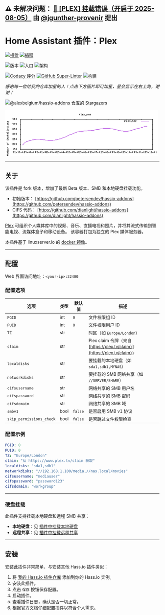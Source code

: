 
## ⚠️ 未解决问题： [🐛 \[PLEX\] 挂载错误（开启于 2025-08-05）](https://github.com/alexbelgium/hassio-addons/issues/2006) 由 [@jgunther-provenir](https://github.com/jgunther-provenir) 提出

# Home Assistant 插件：Plex

[![捐赠][donation-badge]](https://www.buymeacoffee.com/alexbelgium)
[![捐赠][paypal-badge]](https://www.paypal.com/donate/?hosted_button_id=DZFULJZTP3UQA)

![版本](https://img.shields.io/badge/dynamic/json?label=Version\&query=%24.version\&url=https%3A%2F%2Fraw.githubusercontent.com%2Falexbelgium%2Fhassio-addons%2Fmaster%2Fplex%2Fconfig.json)
![入口](https://img.shields.io/badge/dynamic/json?label=Ingress\&query=%24.ingress\&url=https%3A%2F%2Fraw.githubusercontent.com%2Falexbelgium%2Fhassio-addons%2Fmaster%2Fplex%2Fconfig.json)
![架构](https://img.shields.io/badge/dynamic/json?color=success\&label=Arch\&query=%24.arch\&url=https%3A%2F%2Fraw.githubusercontent.com%2Falexbelgium%2Fhassio-addons%2Fmaster%2Fplex%2Fconfig.json)

[![Codacy 评分](https://app.codacy.com/project/badge/Grade/9c6cf10bdbba45ecb202d7f579b5be0e)](https://www.codacy.com/gh/alexbelgium/hassio-addons/dashboard?utm_source=github.com&utm_medium=referral&utm_content=alexbelgium/hassio-addons&utm_campaign=Badge_Grade)
[![GitHub Super-Linter](https://img.shields.io/github/actions/workflow/status/alexbelgium/hassio-addons/weekly-supelinter.yaml?label=Lint%20code%20base)](https://github.com/alexbelgium/hassio-addons/actions/workflows/weekly-supelinter.yaml)
[![构建](https://img.shields.io/github/actions/workflow/status/alexbelgium/hassio-addons/onpush_builder.yaml?label=Builder)](https://github.com/alexbelgium/hassio-addons/actions/workflows/onpush_builder.yaml)

[donation-badge]: https://img.shields.io/badge/Buy%20me%20a%20coffee%20\(no%20paypal\)-%23d32f2f?logo=buy-me-a-coffee&style=flat&logoColor=white
[paypal-badge]: https://img.shields.io/badge/Buy%20me%20a%20coffee%20with%20Paypal-0070BA?logo=paypal&style=flat&logoColor=white

*感谢每一位给我的仓库加星的人！点击下方图片即可加星，星会显示在右上角，谢谢！*

[![@alexbelgium/hassio-addons 仓库的 Stargazers](https://raw.githubusercontent.com/alexbelgium/hassio-addons/master/.github/stars2.svg)](https://github.com/alexbelgium/hassio-addons/stargazers)

![下载量变化](https://raw.githubusercontent.com/alexbelgium/hassio-addons/master/plex/stats.png)

---

## 关于

该插件是 fork 版本，增加了最新 Beta 版本、SMB 和本地硬盘挂载功能。

* 初始版本： [https://github.com/petersendev/hassio-addons](https://github.com/petersendev/hassio-addons)
* CIFS 代码： [https://github.com/dianlight/hassio-addons](https://github.com/dianlight/hassio-addons)

[Plex](https://plex.media/) 可组织个人媒体库中的视频、音乐、直播电视和照片，并将其流式传输到智能电视、流媒体盒子和移动设备。
该容器打包为独立的 Plex 媒体服务器。

本插件基于 linuxserver.io 的 [docker 镜像](https://github.com/linuxserver/docker-plex)。

---

## 配置

Web 界面访问地址：`<your-ip>:32400`

### 配置选项

| 选项                       | 类型   | 默认值     | 描述                                                                |
| ------------------------ | ---- | ------- | ----------------------------------------------------------------- |
| `PGID`                   | int  | `0`     | 文件权限组 ID                                                          |
| `PUID`                   | int  | `0`     | 文件权限用户 ID                                                         |
| `TZ`                     | str  |         | 时区（如 `Europe/London`）                                             |
| `claim`                  | str  |         | Plex claim 令牌（来自 [https://plex.tv/claim）](https://plex.tv/claim）) |
| `localdisks`             | str  |         | 要挂载的本地硬盘（如 `sda1,sdb1,MYNAS`）                                     |
| `networkdisks`           | str  |         | 要挂载的 SMB 网络共享（如 `//SERVER/SHARE`）                                 |
| `cifsusername`           | str  |         | 网络共享的 SMB 用户名                                                     |
| `cifspassword`           | str  |         | 网络共享的 SMB 密码                                                      |
| `cifsdomain`             | str  |         | 网络共享的 SMB 域                                                       |
| `smbv1`                  | bool | `false` | 是否启用 SMB v1 协议                                                    |
| `skip_permissions_check` | bool | `false` | 是否跳过文件权限检查                                                        |

### 配置示例

```yaml
PGID: 0
PUID: 0
TZ: "Europe/London"
claim: "从 https://www.plex.tv/claim 获取"
localdisks: "sda1,sdb1"
networkdisks: "//192.168.1.100/media,//nas.local/movies"
cifsusername: "mediauser"
cifspassword: "password123"
cifsdomain: "workgroup"
```

---

### 硬盘挂载

此插件支持挂载本地硬盘和远程 SMB 共享：

* **本地硬盘**：见 [插件中挂载本地硬盘](https://github.com/alexbelgium/hassio-addons/wiki/Mounting-Local-Drives-in-Addons)
* **远程共享**：见 [插件中挂载远程共享](https://github.com/alexbelgium/hassio-addons/wiki/Mounting-remote-shares-in-Addons)

---

## 安装

安装此插件非常简单，与安装其他 Hass.io 插件类似：

1. 将 [我的 Hass.io 插件仓库][repository] 添加到你的 Hass.io 实例。
2. 安装此插件。
3. 点击 `保存` 按钮保存配置。
4. 启动插件。
5. 查看插件日志，确认是否一切正常。
6. 根据官方文档仔细配置插件以符合个人需求。

[repository]: https://github.com/alexbelgium/hassio-addons


